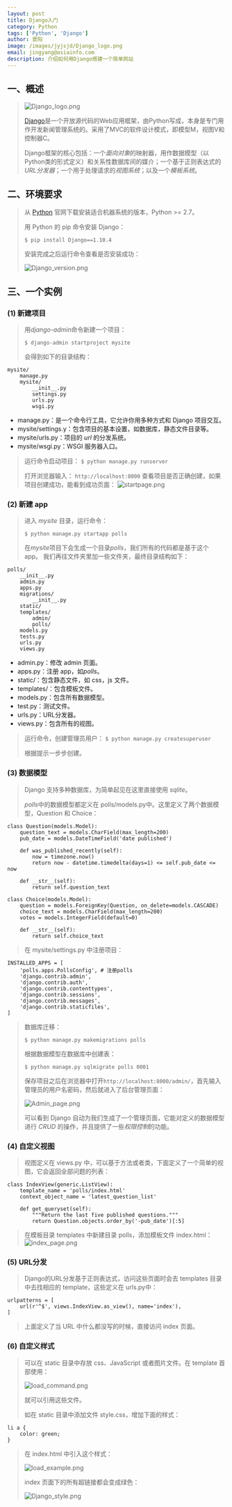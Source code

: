```yaml
---
layout: post
title: Django入门
category: Python
tags: ['Python', 'Django']
author: 景阳
image: /images/jyjsjd/Django_logo.png
email: jingyang@asiainfo.com
description: 介绍如何用Django搭建一个简单网站
---
```


## 一、概述
> ![Django_logo.png](/images/jyjsjd/Django_logo.png)
>
> [Django](https://www.djangoproject.com/)是一个开放源代码的Web应用框架，由Python写成，本身是专门用作开发新闻管理系统的。采用了MVC的软件设计模式，即模型M，视图V和控制器C。
>
> Django框架的核心包括：一个*面向对象*的映射器，用作数据模型（以Python类的形式定义）和关系性数据库间的媒介；一个基于正则表达式的*URL分发器*；一个用于处理请求的*视图系统*；以及一个*模板系统*。
>

## 二、环境要求
> 从 [Python](https://www.python.org/) 官网下载安装适合机器系统的版本，Python >= 2.7。
>
> 用 Python 的 pip 命令安装 Django：
>
> ```$ pip install Django==1.10.4```
>
> 安装完成之后运行命令查看是否安装成功：
>
> ![Django_version.png](/images/jyjsjd/Django_version.png)


## 三、一个实例
### (1) 新建项目
> 用*django-admin*命令新建一个项目：
>
> ```$ django-admin startproject mysite```
>
> 会得到如下的目录结构：
>

    mysite/
        manage.py
        mysite/
            __init__.py
            settings.py
            urls.py
            wsgi.py

>
* manage.py：是一个命令行工具，它允许你用多种方式和 Django 项目交互。
* mysite/settings.y：包含项目的基本设置，如数据库，静态文件目录等。
* mysite/urls.py：项目的 *url* 的分发系统。
* mysite/wsgi.py：WSGI 服务器入口。

> 运行命令启动项目：
> ```$ python manage.py runserver```
>
> 打开浏览器输入：
> ```http://localhost:8000```
> 查看项目是否正确创建，如果项目创建成功，能看到成功页面：
> ![startpage.png](/images/jyjsjd/startpage.png)

### (2) 新建 app
> 进入 *mysite* 目录，运行命令：
>
> ```$ python manage.py startapp polls```
>
> 在*mysite*项目下会生成一个目录*polls*，我们所有的代码都是基于这个 app。
> 我们再往文件夹里加一些文件夹，最终目录结构如下：

    polls/
        __init__.py
        admin.py
        apps.py
        migrations/
            __init__.py
        static/
        templates/
            admin/
            polls/
        models.py
        tests.py
        urls.py
        views.py

>
* admin.py：修改 admin 页面。
* apps.py：注册 app，如*polls*。
* static/：包含静态文件，如 css，js 文件。
* templates/：包含模板文件。
* models.py：包含所有数据模型。
* test.py：测试文件。
* urls.py：URL分发器。
* views.py：包含所有的视图。

> 运行命令，创建管理员用户：
> ``$ python manage.py createsuperuser``
>
> 根据提示一步步创建。


### (3) 数据模型
> Django 支持多种数据库，为简单起见在这里直接使用 *sqlite*。
>
> *polls*中的数据模型都定义在 polls/models.py中。这里定义了两个数据模型，Question 和 Choice：
>

    class Question(models.Model):
        question_text = models.CharField(max_length=200)
        pub_date = models.DateTimeField('date published')

        def was_published_recently(self):
            now = timezone.now()
            return now - datetime.timedelta(days=1) <= self.pub_date <= now

        def __str__(self):
            return self.question_text

    class Choice(models.Model):
        question = models.ForeignKey(Question, on_delete=models.CASCADE)
        choice_text = models.CharField(max_length=200)
        votes = models.IntegerField(default=0)

        def __str__(self):
            return self.choice_text

> 在 mysite/settings.py 中注册项目：
>

    INSTALLED_APPS = [
        'polls.apps.PollsConfig', # 注册polls
        'django.contrib.admin',
        'django.contrib.auth',
        'django.contrib.contenttypes',
        'django.contrib.sessions',
        'django.contrib.messages',
        'django.contrib.staticfiles',
    ]

> 数据库迁移：
>
> ```$ python manage.py makemigrations polls```
>
> 根据数据模型在数据库中创建表：
>
> ```$ python manage.py sqlmigrate polls 0001```
>
> 保存项目之后在浏览器中打开```http://localhost:8000/admin/```，首先输入管理员的用户名密码，然后就进入了后台管理页面：
>
>![Admin_page.png](/images/jyjsjd/Admin_page.png)
>
> 可以看到 Django 自动为我们生成了一个管理页面，它能对定义的数据模型进行 *CRUD* 的操作，并且提供了一些*权限控制*的功能。

### (4) 自定义视图
> 视图定义在 views.py 中，可以基于方法或者类，下面定义了一个简单的视图，它会返回全部问题的列表：

    class IndexView(generic.ListView):
        template_name = 'polls/index.html'
        context_object_name = 'latest_question_list'

        def get_queryset(self):
            """Return the last five published questions."""
            return Question.objects.order_by('-pub_date')[:5]

> 在模板目录 templates 中新建目录 polls，添加模板文件 index.html：
> ![index_page.png](/images/jyjsjd/index_page.png)
>
### (5) URL分发
> Django的URL分发基于正则表达式，访问这些页面时会去 templates 目录中去找相应的 template，这些定义在 urls.py中：

    urlpatterns = [
        url(r'^$', views.IndexView.as_view(), name='index'),
    ]

> 上面定义了当 URL 中什么都没写的时候，直接访问 index 页面。

### (6) 自定义样式
> 可以在 static 目录中存放 css、JavaScript 或者图片文件。在 template 首部使用：
>
> ![load_command.png](/images/jyjsjd/load_command.png)
>
> 就可以引用这些文件。
>
> 如在 static 目录中添加文件 style.css，增加下面的样式：

    li a {
        color: green;
    }

> 在 index.html 中引入这个样式：
>
> ![load_example.png](/images/jyjsjd/load_example.png)
>
> index 页面下的所有超链接都会变成绿色：
>
> ![Django_style.png](/images/jyjsjd/Django_style.png)
>
